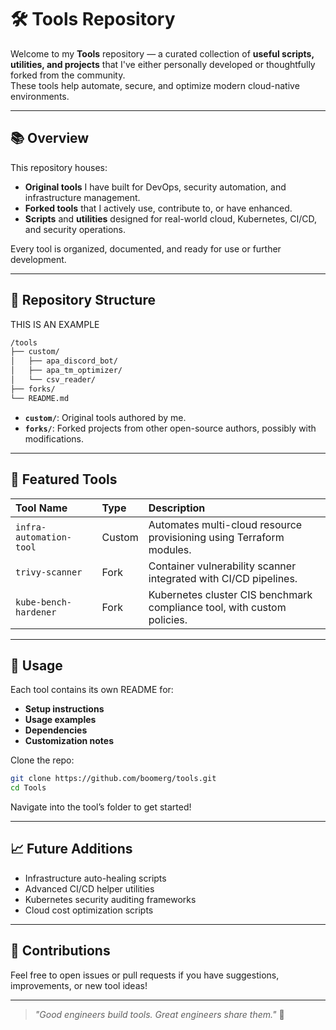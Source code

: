 # 🛠️ Tools Repository

Welcome to my **Tools** repository — a curated collection of **useful scripts, utilities, and projects** that I've either personally developed or thoughtfully forked from the community.  
These tools help automate, secure, and optimize modern cloud-native environments.

---

## 📚 Overview

This repository houses:
- **Original tools** I have built for DevOps, security automation, and infrastructure management.
- **Forked tools** that I actively use, contribute to, or have enhanced.
- **Scripts** and **utilities** designed for real-world cloud, Kubernetes, CI/CD, and security operations.

Every tool is organized, documented, and ready for use or further development.

---

## 🧰 Repository Structure
THIS IS AN EXAMPLE
```bash
/tools
├── custom/
│   ├── apa_discord_bot/
│   ├── apa_tm_optimizer/
│   └── csv_reader/
├── forks/
└── README.md
```

- **`custom/`**: Original tools authored by me.
- **`forks/`**: Forked projects from other open-source authors, possibly with modifications.

---

## 🌟 Featured Tools

| Tool Name | Type | Description |
|:---|:---|:---|
| `infra-automation-tool` | Custom | Automates multi-cloud resource provisioning using Terraform modules. |
| `trivy-scanner` | Fork | Container vulnerability scanner integrated with CI/CD pipelines. |
| `kube-bench-hardener` | Fork | Kubernetes cluster CIS benchmark compliance tool, with custom policies. |

---

## 📜 Usage

Each tool contains its own README for:
- **Setup instructions**
- **Usage examples**
- **Dependencies**
- **Customization notes**

Clone the repo:
```bash
git clone https://github.com/boomerg/tools.git
cd Tools
```

Navigate into the tool’s folder to get started!

---

## 📈 Future Additions
- Infrastructure auto-healing scripts
- Advanced CI/CD helper utilities
- Kubernetes security auditing frameworks
- Cloud cost optimization scripts

---

## 🤝 Contributions
Feel free to open issues or pull requests if you have suggestions, improvements, or new tool ideas!

---

> *"Good engineers build tools. Great engineers share them."* 🚀

